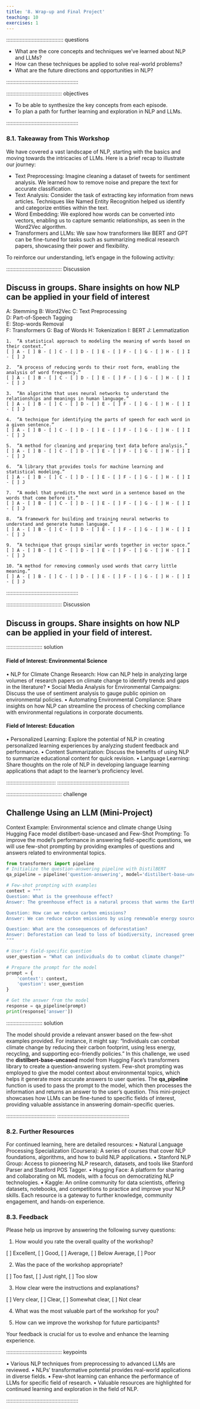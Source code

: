 ```yaml
---
title: '8. Wrap-up and Final Project'
teaching: 10
exercises: 1
---
```


:::::::::::::::::::::::::::::::::::::: questions 

- What are the core concepts and techniques we’ve learned about NLP and LLMs?
- How can these techniques be applied to solve real-world problems?
- What are the future directions and opportunities in NLP?

::::::::::::::::::::::::::::::::::::::::::::::::

::::::::::::::::::::::::::::::::::::: objectives

- To be able to synthesize the key concepts from each episode.
- To plan a path for further learning and exploration in NLP and LLMs.

::::::::::::::::::::::::::::::::::::::::::::::::

### 8.1.	Takeaway from This Workshop

We have covered a vast landscape of NLP, starting with the basics and moving towards the intricacies of LLMs. Here is a brief recap to illustrate our journey:
  - Text Preprocessing: Imagine cleaning a dataset of tweets for sentiment analysis. We learned how to remove noise and prepare the text for accurate classification.
  - Text Analysis: Consider the task of extracting key information from news articles. Techniques like Named Entity Recognition helped us identify and categorize entities within the text.
  - Word Embedding: We explored how words can be converted into vectors, enabling us to capture semantic relationships, as seen in the Word2Vec algorithm.
  - Transformers and LLMs: We saw how transformers like BERT and GPT can be fine-tuned for tasks such as summarizing medical research papers, showcasing their power and flexibility.

To reinforce our understanding, let’s engage in the following activity:

::::::::::::::::::::::::::::::::::::: Discussion

## Discuss in groups. Share insights on how NLP can be applied in your field of interest  

A: Stemming
B: Word2Vec	
C: Text Preprocessing	
D: Part-of-Speech Tagging	
E: Stop-words Removal	
F: Transformers	
G: Bag of Words	
H: Tokenization	
I: BERT	
J: Lemmatization


```
1.	“A statistical approach to modeling the meaning of words based on their context.”
[ ] A - [ ] B - [ ] C - [ ] D - [ ] E - [ ] F - [ ] G - [ ] H - [ ] I - [ ] J

2.	“A process of reducing words to their root form, enabling the analysis of word frequency.”
[ ] A - [ ] B - [ ] C - [ ] D - [ ] E - [ ] F - [ ] G - [ ] H - [ ] I - [ ] J

3.	“An algorithm that uses neural networks to understand the relationships and meanings in human language.”
[ ] A - [ ] B - [ ] C - [ ] D - [ ] E - [ ] F - [ ] G - [ ] H - [ ] I - [ ] J

4.	“A technique for identifying the parts of speech for each word in a given sentence.”
[ ] A - [ ] B - [ ] C - [ ] D - [ ] E - [ ] F - [ ] G - [ ] H - [ ] I - [ ] J

5.	“A method for cleaning and preparing text data before analysis.”
[ ] A - [ ] B - [ ] C - [ ] D - [ ] E - [ ] F - [ ] G - [ ] H - [ ] I - [ ] J

6.	“A library that provides tools for machine learning and statistical modeling.”
[ ] A - [ ] B - [ ] C - [ ] D - [ ] E - [ ] F - [ ] G - [ ] H - [ ] I - [ ] J

7.	“A model that predicts the next word in a sentence based on the words that come before it.”
[ ] A - [ ] B - [ ] C - [ ] D - [ ] E - [ ] F - [ ] G - [ ] H - [ ] I - [ ] J

8.	“A framework for building and training neural networks to understand and generate human language.”
[ ] A - [ ] B - [ ] C - [ ] D - [ ] E - [ ] F - [ ] G - [ ] H - [ ] I - [ ] J

9.	“A technique that groups similar words together in vector space.”
[ ] A - [ ] B - [ ] C - [ ] D - [ ] E - [ ] F - [ ] G - [ ] H - [ ] I - [ ] J

10.	“A method for removing commonly used words that carry little meaning.”
[ ] A - [ ] B - [ ] C - [ ] D - [ ] E - [ ] F - [ ] G - [ ] H - [ ] I - [ ] J

```

::::::::::::::::::::::::::::::::::::::::::::::::

::::::::::::::::::::::::::::::::::::: Discussion

## Discuss in groups. Share insights on how NLP can be applied in your field of interest.


:::::::::::::::::::::::: solution 

#### Field of Interest: Environmental Science
•	NLP for Climate Change Research: How can NLP help in analyzing large volumes of research papers on climate change to identify trends and gaps in the literature?
•	Social Media Analysis for Environmental Campaigns: Discuss the use of sentiment analysis to gauge public opinion on environmental policies.
•	Automating Environmental Compliance: Share insights on how NLP can streamline the process of checking compliance with environmental regulations in corporate documents.

#### Field of Interest: Education
•	Personalized Learning: Explore the potential of NLP in creating personalized learning experiences by analyzing student feedback and performance.
•	Content Summarization: Discuss the benefits of using NLP to summarize educational content for quick revision.
•	Language Learning: Share thoughts on the role of NLP in developing language learning applications that adapt to the learner’s proficiency level.

:::::::::::::::::::::::::::::::::
::::::::::::::::::::::::::::::::::::::::::::::::



::::::::::::::::::::::::::::::::::::: challenge

## Challenge Using an LLM (Mini-Project)
Context Example: Environmental science and climate change
Using Hugging Face model distilbert-base-uncased and Few-Shot Prompting: To improve the model’s performance in answering field-specific questions, we will use few-shot prompting by providing examples of questions and answers related to environmental topics.

```python
from transformers import pipeline
# Initialize the question-answering pipeline with DistilBERT
qa_pipeline = pipeline('question-answering', model='distilbert-base-uncased')

# Few-shot prompting with examples
context = """
Question: What is the greenhouse effect?
Answer: The greenhouse effect is a natural process that warms the Earth's surface.

Question: How can we reduce carbon emissions?
Answer: We can reduce carbon emissions by using renewable energy sources, improving energy efficiency, and planting trees.

Question: What are the consequences of deforestation?
Answer: Deforestation can lead to loss of biodiversity, increased greenhouse gas emissions, and disruption of water cycles.
"""

# User's field-specific question
user_question = "What can individuals do to combat climate change?"

# Prepare the prompt for the model
prompt = {
    'context': context,
    'question': user_question
}

# Get the answer from the model
response = qa_pipeline(prompt)
print(response['answer'])
```
:::::::::::::::::::::::: solution 

The model should provide a relevant answer based on the few-shot examples provided. For instance, it might say: “Individuals can combat climate change by reducing their carbon footprint, using less energy, recycling, and supporting eco-friendly policies.” In this challenge, we used the **distilbert-base-uncased** model from Hugging Face’s transformers library to create a question-answering system. Few-shot prompting was employed to give the model context about environmental topics, which helps it generate more accurate answers to user queries. The **qa_pipeline** function is used to pass the prompt to the model, which then processes the information and returns an answer to the user’s question. This mini-project showcases how LLMs can be fine-tuned to specific fields of interest, providing valuable assistance in answering domain-specific queries.

:::::::::::::::::::::::::::::::::
::::::::::::::::::::::::::::::::::::::::::::::::

### 8.2.	Further Resources

For continued learning, here are detailed resources:
•	Natural Language Processing Specialization (Coursera): A series of courses that cover NLP foundations, algorithms, and how to build NLP applications.
•	Stanford NLP Group: Access to pioneering NLP research, datasets, and tools like Stanford Parser and Stanford POS Tagger.
•	Hugging Face: A platform for sharing and collaborating on ML models, with a focus on democratizing NLP technologies.
•	Kaggle: An online community for data scientists, offering datasets, notebooks, and competitions to practice and improve your NLP skills.
Each resource is a gateway to further knowledge, community engagement, and hands-on experience.


### 8.3.	Feedback

Please help us improve by answering the following survey questions:
1.	How would you rate the overall quality of the workshop?
   
[ ] Excellent,  [ ] Good,  [ ] Average,  [ ] Below Average,  [ ] Poor


2.	Was the pace of the workshop appropriate?
   
[ ] Too fast,     [ ] Just right,     [ ] Too slow


3.	How clear were the instructions and explanations?
   
[ ] Very clear,     [ ] Clear,     [ ] Somewhat clear,      [ ] Not clear


4.	What was the most valuable part of the workshop for you?
   

5.	How can we improve the workshop for future participants?


Your feedback is crucial for us to evolve and enhance the learning experience.


::::::::::::::::::::::::::::::::::::: keypoints 

•	Various NLP techniques from preprocessing to advanced LLMs are reviewed.
•	NLPs’ transformative potential provides real-world applications in diverse fields.
•	Few-shot learning can enhance the performance of LLMs for specific field of research. 
•	Valuable resources are highlighted for continued learning and exploration in the field of NLP.

::::::::::::::::::::::::::::::::::::::::::::::::

<!-- Collect your link references at the bottom of your document -->
